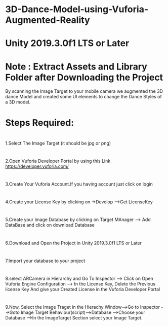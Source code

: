 # 3D-Dance-Model-using-Vuforia-Augmented-Reality
# Unity 2019.3.0f1 LTS or Later
# Note : Extract Assets and Library Folder after Downloading the Project
By scanning the Image Target to your mobile camera we augmented the 3D dance Model and created some UI elements to change the Dance Styles of a 3D model.
# Steps Required:
#  
1.Select The  Image Target (it should be jpg or png) 
#  
2.Open Vuforia Developer Portal by using this Link https://developer.vuforia.com/
# 
3.Create Your Vuforia Account.If you having account just click on login
#
4.Create your License Key by clicking on ->Develop -->Get LicenseKey
# 
5.Create your Image Database by clicking on Target MAnager --> Add DataBase and click on download Database
#
6.Download and Open the Project in Unity 2019.3.0f1 LTS or Later
# 
7.Import your database to your project 
#
8.select ARCamera in Hierarchy and Go To Inspector --> Click on Open Vuforia Engine Configuration --> In the License Key, Delete the Previous license Key And give your Created License in the Vuforia Developer Portal
#
9.Now, Select the Image Traget in the Hierachy Window-->Go to Inspector -->Goto Image Target Behaviour(script)-->Database -->Choose your Database -->In the ImageTarget Section select your Image Target.

